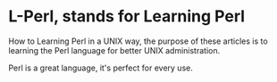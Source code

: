 # L-Perl, stands for Learning Perl

How to Learning Perl in a UNIX way, the purpose of these articles is to
learning the Perl language for better UNIX administration.

Perl is a great language, it's perfect for every use.
